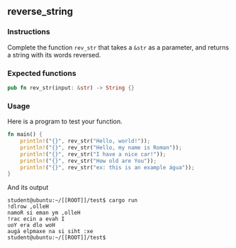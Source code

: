 ## reverse_string

### Instructions

Complete the function `rev_str` that takes a `&str` as a parameter, and returns a string with its words reversed.

### Expected functions

```rust
pub fn rev_str(input: &str) -> String {}
```

### Usage

Here is a program to test your function.

```rust
fn main() {
    println!("{}", rev_str("Hello, world!"));
    println!("{}", rev_str("Hello, my name is Roman"));
    println!("{}", rev_str("I have a nice car!"));
    println!("{}", rev_str("How old are You"));
    println!("{}", rev_str("ex: this is an example água"));
}
```

And its output

```console
student@ubuntu:~/[[ROOT]]/test$ cargo run
!dlrow ,olleH
namoR si eman ym ,olleH
!rac ecin a evah I
uoY era dlo woH
augá elpmaxe na si siht :xe
student@ubuntu:~/[[ROOT]]/test$
```
